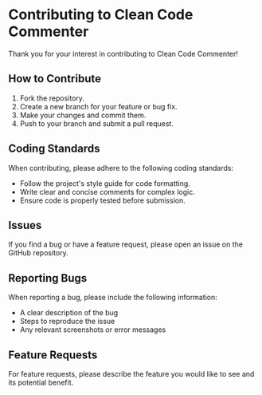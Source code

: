 # Contributing to Clean Code Commenter

Thank you for your interest in contributing to Clean Code Commenter!

## How to Contribute
1. Fork the repository.
2. Create a new branch for your feature or bug fix.
3. Make your changes and commit them.
4. Push to your branch and submit a pull request.

## Coding Standards
When contributing, please adhere to the following coding standards:
- Follow the project's style guide for code formatting.
- Write clear and concise comments for complex logic.
- Ensure code is properly tested before submission.

## Issues
If you find a bug or have a feature request, please open an issue on the GitHub repository.

## Reporting Bugs
When reporting a bug, please include the following information:
- A clear description of the bug
- Steps to reproduce the issue
- Any relevant screenshots or error messages

## Feature Requests
For feature requests, please describe the feature you would like to see and its potential benefit.
